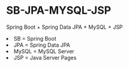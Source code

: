 # SB-JPA-MYSQL-JSP
Spring Boot + Spring Data JPA + MySQL + JSP

<li>SB = Spring Boot
<li>JPA = Spring Data JPA
<li>MySQL = MySQL Server
<li>JSP = Java Server Pages
